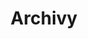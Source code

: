---
codehost: https://github.com/archivy/archivy
logohandle: githubio_archivy
sort: archivy
title: Archivy
website: https://archivy.github.io/
---